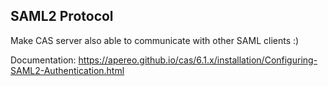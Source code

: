 ## SAML2 Protocol

Make CAS server also able to communicate with other SAML clients :)

Documentation: https://apereo.github.io/cas/6.1.x/installation/Configuring-SAML2-Authentication.html